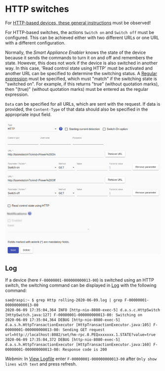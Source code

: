 # HTTP switches

For [HTTP-based devices, these general instructions](Http_EN.md) must be observed!

For HTTP-based switches, the actions `Switch on` and `Switch off` must be configured. This can be achieved either with two different URLs or one URL with a different configuration.

Normally, the *Smart Appliance Enabler* knows the state of the device because it sends the commands to turn it on and off and remembers the state. However, this does not work if the device is also switched in another way. In this case, 'Read control state using HTTP' must be activated and another URL can be specified to determine the switching status. A [Regular expression](ValueExtraction_EN.md) must be specified, which must "match" if the switching state is "switched on". For example, if this returns "true" (without quotation marks), then "(true)" (without quotation marks) must be entered as the regular expression.

`Data` can be specified for all URLs, which are sent with the request. If data is provided, the `Content-Type` of that data should also be specified in the appropriate input field.

![HTTP Switch](../pics/fe/HttpSwitch_EN.png)

## Log
If a device (here `F-00000001-000000000013-00`) is switched using an HTTP switch, the switching command can be displayed in [Log](Logging_EN.md) with the following command:

```console
sae@raspi:~ $ grep Http rolling-2020-06-09.log | grep F-00000001-000000000013-00
2020-06-09 17:35:04,364 INFO [http-nio-8080-exec-5] d.a.s.c.HttpSwitch [HttpSwitch.java:127] F-00000001-000000000013-00: Switching on
2020-06-09 17:35:04,364 DEBUG [http-nio-8080-exec-5] d.a.s.h.HttpTransactionExecutor [HttpTransactionExecutor.java:105] F-00000001-000000000013-00: Sending GET request url=http://localhost:8082/set/hm-rpc.0.PEQxxxxxxx.1.STATE?value=true
2020-06-09 17:35:04,372 DEBUG [http-nio-8080-exec-5] d.a.s.h.HttpTransactionExecutor [HttpTransactionExecutor.java:160] F-00000001-000000000013-00: Response code is 200
```

*Webmin*: In [View Logfile](Logging_EN.md#user-content-webmin-logs) enter `F-00000001-000000000013-00` after `Only show lines with text` and press refresh.
